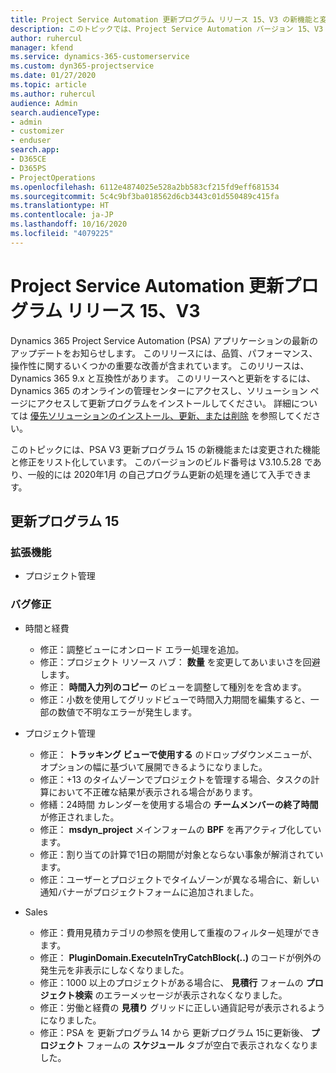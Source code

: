 ```yaml
---
title: Project Service Automation 更新プログラム リリース 15、V3 の新機能と変更点
description: このトピックでは、Project Service Automation バージョン 15、V3 の新機能と変更点について説明します。
author: ruhercul
manager: kfend
ms.service: dynamics-365-customerservice
ms.custom: dyn365-projectservice
ms.date: 01/27/2020
ms.topic: article
ms.author: ruhercul
audience: Admin
search.audienceType:
- admin
- customizer
- enduser
search.app:
- D365CE
- D365PS
- ProjectOperations
ms.openlocfilehash: 6112e4874025e528a2bb583cf215fd9eff681534
ms.sourcegitcommit: 5c4c9bf3ba018562d6cb3443c01d550489c415fa
ms.translationtype: HT
ms.contentlocale: ja-JP
ms.lasthandoff: 10/16/2020
ms.locfileid: "4079225"
---
```

# <a name="project-service-automation-update-release-15-v3"></a>Project Service Automation 更新プログラム リリース 15、V3

Dynamics 365 Project Service Automation (PSA) アプリケーションの最新のアップデートをお知らせします。 このリリースには、品質、パフォーマンス、操作性に関するいくつかの重要な改善が含まれています。 このリリースは、Dynamics 365 9.x と互換性があります。 このリリースへと更新をするには、Dynamics 365 のオンラインの管理センターにアクセスし、ソリューション ページにアクセスして更新プログラムをインストールしてください。 詳細については [優先ソリューションのインストール、更新、または削除](https://docs.microsoft.com/power-platform/admin/install-remove-preferred-solution) を参照してください。

このトピックには、PSA V3 更新プログラム 15 の新機能または変更された機能と修正をリスト化しています。 このバージョンのビルド番号は V3.10.5.28 であり、一般的には 2020年1月 の自己プログラム更新の処理を通じて入手できます。

## <a name="update-release-15"></a>更新プログラム 15 

### <a name="enhancements"></a>拡張機能

- プロジェクト管理

### <a name="bug-fixes"></a>バグ修正

- 時間と経費

  - 修正：調整ビューにオンロード エラー処理を追加。
  - 修正：プロジェクト リソース ハブ： **数量** を変更してあいまいさを回避します。
  - 修正： **時間入力列のコピー** のビューを調整して種別をを含めます。
  - 修正：小数を使用してグリッドビューで時間入力期間を編集すると、一部の数値で不明なエラーが発生します。

- プロジェクト管理

  - 修正： **トラッキング ビューで使用する** のドロップダウンメニューが、オプションの幅に基づいて展開できるようになりました。
  - 修正：+13 のタイムゾーンでプロジェクトを管理する場合、タスクの計算において不正確な結果が表示される場合があります。
  - 修繕：24時間 カレンダーを使用する場合の **チームメンバーの終了時間** が修正されました。
  - 修正： **msdyn_project** メインフォームの **BPF** を再アクティブ化しています。
  - 修正：割り当ての計算で1日の期間が対象とならない事象が解消されています。
  - 修正：ユーザーとプロジェクトでタイムゾーンが異なる場合に、新しい通知バナーがプロジェクトフォームに追加されました。

- Sales

  - 修正：費用見積カテゴリの参照を使用して重複のフィルター処理ができます。
  - 修正： **PluginDomain.ExecuteInTryCatchBlock(..)** のコードが例外の発生元を非表示にしなくなりました。
  - 修正：1000 以上のプロジェクトがある場合に、 **見積行** フォームの **プロジェクト検索** のエラーメッセージが表示されなくなりました。
  - 修正：労働と経費の **見積り** グリッドに正しい通貨記号が表示されるようになりました。
  - 修正：PSA を 更新プログラム 14 から 更新プログラム 15に更新後、 **プロジェクト** フォームの **スケジュール** タブが空白で表示されなくなりました。
